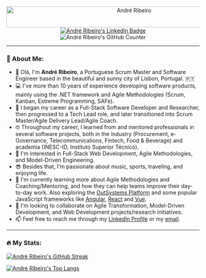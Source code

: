 <div id="welcome" align="center">
	<img src="https://readme-typing-svg.herokuapp.com?font=Kaushan+Script&size=40&duration=3500&color=FFA500&background=FFFFFF00&center=true&vCenter=true&width=650&height=55&lines=👋+Olá!+Welcome,+André+here!" alt="André Ribeiro" width="650" height="55">
</div>

<div id="badges" align="center">
  <a href="https://pt.linkedin.com/in/andr%C3%A9-ribeiro-kr36">
    <img src="https://img.shields.io/badge/LinkedIn-blue?style=for-the-badge&logo=linkedin&logoColor=white" alt="André Ribeiro's LinkedIn Badge"/>
  </a>
</div>

<div id="counter" align="center">
  <img src="https://komarev.com/ghpvc/?username=your-github-apribeiro&style=flat-square&color=orange" alt="André Ribeiro's GitHub Counter"/>
</div>

---

### 📝 About Me:

- 🤙 Olá, I'm **André Ribeiro**, a Portuguese Scrum Master and Software Engineer based in the beautiful and sunny city of Lisbon, Portugal. 🇵🇹
- 💻 I've more than 10 years of experience developing software products, mainly using the .NET framework and Agile Methodologies (Scrum, Kanban, Extreme Programming, SAFe).
- 📑 I began my career as a Full-Stack Software Developer and Researcher, then progressed to a Tech Lead role, and later transitioned into Scrum Master/Agile Delivery Lead/Agile Coach.
- 🤓 Throughout my career, I learned from and mentored professionals in several software projects, both in the industry (Procurement, e-Governance, Telecommunications, Fintech, Food & Beverage) and academia (INESC-ID, Instituto Superior Técnico).
- 👀 I'm interested in Full-Stack Web Development, Agile Methodologies, and Model-Driven Engineering.
- 😎 Besides that, I'm passionate about music, sports, traveling, and enjoying life.
- 🌱 I'm currently learning more about Agile Methodologies and Coaching/Mentoring, and how they can help teams improve their day-to-day work. Also exploring the [OutSystems Platform](https://www.outsystems.com/) and some popular JavaScript frameworks like [Angular](https://angular.io/), [React](https://reactjs.org/) and [Vue](https://vuejs.org/).
- 💞️ I'm looking to collaborate on Agile Transformation, Model-Driven Development, and Web Development projects/research initiatives.
- 📫 Feel free to reach me through my [LinkedIn Profile](https://www.linkedin.com/in/andré-ribeiro-kr36) or my [email](mailto:andre.ribeiro88@outlook.pt).

---

### 🔥 My Stats:

[![André Ribeiro's GitHub Streak](http://github-readme-streak-stats.herokuapp.com?user=apribeiro&theme=dark)](https://git.io/streak-stats)

[![André Ribeiro's Top Langs](https://github-readme-stats.vercel.app/api/top-langs/?username=apribeiro&layout=donut&theme=dark&show_icons=true)](https://github.com/anuraghazra/github-readme-stats)

<!---
apribeiro/apribeiro is a ✨ special ✨ repository because its `README.md` (this file) appears on your GitHub profile.
You can click the Preview link to take a look at your changes.
--->
